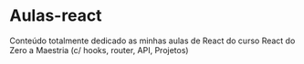 # Aulas-react
 Conteúdo totalmente dedicado as minhas aulas de React do curso React do Zero a Maestria (c/ hooks, router, API, Projetos)

